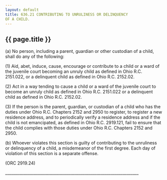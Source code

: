 ```yaml
---
layout: default 
title: 636.21 CONTRIBUTING TO UNRULINESS OR DELINQUENCY
OF A CHILD.
---
```


{{ page.title }}
----------------

​(a) No person, including a parent, guardian or other custodian of a
child, shall do any of the following:

​(1) Aid, abet, induce, cause, encourage or contribute to a child or a
ward of the juvenile court becoming an unruly child as defined in Ohio
R.C. 2151.022, or a delinquent child as defined in Ohio R.C. 2152.02.

​(2) Act in a way tending to cause a child or a ward of the juvenile
court to become an unruly child as defined in Ohio R.C. 2151.022 or a
delinquent child as defined in Ohio R.C. 2152.02.

​(3) If the person is the parent, guardian, or custodian of a child who
has the duties under Ohio R.C. Chapters 2152 and 2950 to register, to
register a new residence address, and to periodically verify a residence
address and if the child is not emancipated, as defined in Ohio R.C.
2919.121, fail to ensure that the child complies with those duties under
Ohio R.C. Chapters 2152 and 2950.

​(b) Whoever violates this section is guilty of contributing to the
unruliness or delinquency of a child, a misdemeanor of the first degree.
Each day of violation of this section is a separate offense.

(ORC 2919.24)

\_\_\_\_\_\_\_\_\_\_\_\_\_\_\_\_\_\_\_\_\_\_\_\_\_\_\_\_\_\_\_\_\_\_\_\_\_\_\_\_\_\_\_\_\_\_\_\_\_\_\_\_\_\_\_\_\_\_\_\_\_\_\_\_\_\_\_

